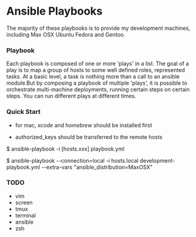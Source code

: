 Ansible Playbooks
===

The majority of these playbooks is to provide my development machines, including Max OSX Ubuntu Fedora and Gentoo.

### Playbook

Each playbook is composed of one or more 'plays' in a list. The goal of a play is to map a group of hosts to some well
defined roles, represented tasks. At a basic level, a task is nothing more than a call to an ansible module.But by
composing a playbook of multiple 'plays', it is possible to orchestrate multi-machine deployments, running certain
steps on certain steps. You can run different plays at different times.

### Quick Start

* for mac, *xcode* and *homebrew* should be installed first

* authorized_keys should be transferred to the remote hosts

$ ansible-playbook -i [hosts.xxx] playbook.yml

$ ansible-playbook --connection=local -i hosts.local development-playbook.yml --extra-vars "ansible_distribution=MaxOSX"

### TODO

* vim
* screen
* tmux
* terminal
* ansible
* zsh
